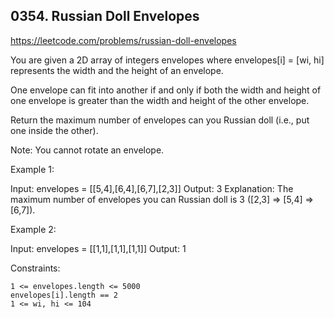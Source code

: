 ## 0354. Russian Doll Envelopes

https://leetcode.com/problems/russian-doll-envelopes

You are given a 2D array of integers envelopes where envelopes[i] = [wi, hi] represents the width and the height of an envelope.

One envelope can fit into another if and only if both the width and height of one envelope is greater than the width and height of the other envelope.

Return the maximum number of envelopes can you Russian doll (i.e., put one inside the other).

Note: You cannot rotate an envelope.

Example 1:

Input: envelopes = [[5,4],[6,4],[6,7],[2,3]]
Output: 3
Explanation: The maximum number of envelopes you can Russian doll is 3 ([2,3] => [5,4] => [6,7]).

Example 2:

Input: envelopes = [[1,1],[1,1],[1,1]]
Output: 1

Constraints:

    1 <= envelopes.length <= 5000
    envelopes[i].length == 2
    1 <= wi, hi <= 104
